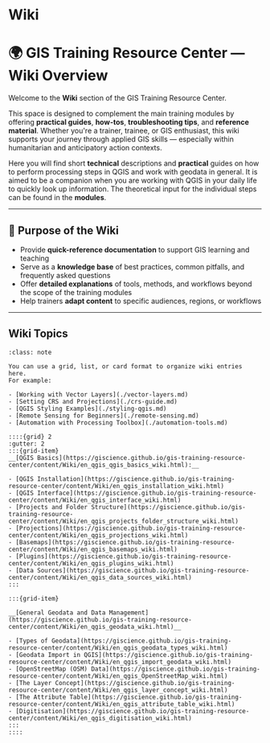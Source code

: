 # Wiki

# 🌍 GIS Training Resource Center — Wiki Overview

Welcome to the **Wiki** section of the GIS Training Resource Center.

This space is designed to complement the main training modules by offering **practical guides**, **how-tos**, **troubleshooting tips**, and **reference material**. Whether you're a trainer, trainee, or GIS enthusiast, this wiki supports your journey through applied GIS skills — especially within humanitarian and anticipatory action contexts.

Here you will find short **technical** descriptions and **practical** guides on how to perform processing steps in QGIS and work with geodata in general. It is aimed to be a companion when you are working with QGIS in your daily life to quickly look up information. The theoretical input for the individual steps can be found in the **modules**. 

---

## 🧭 Purpose of the Wiki

- Provide **quick-reference documentation** to support GIS learning and teaching
- Serve as a **knowledge base** of best practices, common pitfalls, and frequently asked questions
- Offer **detailed explanations** of tools, methods, and workflows beyond the scope of the training modules
- Help trainers **adapt content** to specific audiences, regions, or workflows


---

## Wiki Topics

<!-- 👇 You can add your card/grid layout here to organize wiki entries visually -->




```{admonition} 📌 Add Your Cards or Links Below
:class: note

You can use a grid, list, or card format to organize wiki entries here.
For example:

- [Working with Vector Layers](./vector-layers.md)
- [Setting CRS and Projections](./crs-guide.md)
- [QGIS Styling Examples](./styling-qgis.md)
- [Remote Sensing for Beginners](./remote-sensing.md)
- [Automation with Processing Toolbox](./automation-tools.md)

::::{grid} 2
:gutter: 2
:::{grid-item}
__[QGIS Basics](https://giscience.github.io/gis-training-resource-center/content/Wiki/en_qgis_qgis_basics_wiki.html):__

- [QGIS Installation](https://giscience.github.io/gis-training-resource-center/content/Wiki/en_qgis_installation_wiki.html)
- [QGIS Interface](https://giscience.github.io/gis-training-resource-center/content/Wiki/en_qgis_interface_wiki.html)
- [Projects and Folder Structure](https://giscience.github.io/gis-training-resource-center/content/Wiki/en_qgis_projects_folder_structure_wiki.html)
- [Projections](https://giscience.github.io/gis-training-resource-center/content/Wiki/en_qgis_projections_wiki.html)
- [Basemaps](https://giscience.github.io/gis-training-resource-center/content/Wiki/en_qgis_basemaps_wiki.html)
- [Plugins](https://giscience.github.io/gis-training-resource-center/content/Wiki/en_qgis_plugins_wiki.html)
- [Data Sources](https://giscience.github.io/gis-training-resource-center/content/Wiki/en_qgis_data_sources_wiki.html)
:::

:::{grid-item}

__[General Geodata and Data Management](https://giscience.github.io/gis-training-resource-center/content/Wiki/en_qgis_geodata_wiki.html)__

- [Types of Geodata](https://giscience.github.io/gis-training-resource-center/content/Wiki/en_qgis_geodata_types_wiki.html)
- [Geodata Import in QGIS](https://giscience.github.io/gis-training-resource-center/content/Wiki/en_qgis_import_geodata_wiki.html)
- [OpenStreetMap (OSM) Data](https://giscience.github.io/gis-training-resource-center/content/Wiki/en_qgis_OpenStreetMap_wiki.html)
- [The Layer Concept](https://giscience.github.io/gis-training-resource-center/content/Wiki/en_qgis_layer_concept_wiki.html)
- [The Attribute Table](https://giscience.github.io/gis-training-resource-center/content/Wiki/en_qgis_attribute_table_wiki.html)
- [Digitisation](https://giscience.github.io/gis-training-resource-center/content/Wiki/en_qgis_digitisation_wiki.html)
:::
::::